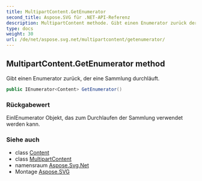 ```yaml
---
title: MultipartContent.GetEnumerator
second_title: Aspose.SVG für .NET-API-Referenz
description: MultipartContent methode. Gibt einen Enumerator zurück der eine Sammlung durchläuft.
type: docs
weight: 30
url: /de/net/aspose.svg.net/multipartcontent/getenumerator/
---
```

## MultipartContent.GetEnumerator method

Gibt einen Enumerator zurück, der eine Sammlung durchläuft.

```csharp
public IEnumerator<Content> GetEnumerator()
```

### Rückgabewert

EinIEnumerator Objekt, das zum Durchlaufen der Sammlung verwendet werden kann.

### Siehe auch

* class [Content](../../content/)
* class [MultipartContent](../)
* namensraum [Aspose.Svg.Net](../../multipartcontent/)
* Montage [Aspose.SVG](../../../)



